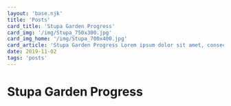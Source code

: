 ```yaml
---
layout: 'base.njk'
title: 'Posts'
card_title: 'Stupa Garden Progress'
card_img: '/img/Stupa_750x300.jpg'
card_img_home: '/img/Stupa_700x400.jpg'
card_article: 'Stupa Garden Progress Lorem ipsum dolor sit amet, consectetur adipisicing elit. Reiciendis aliquid atque, nulla? Quos cum ex quis soluta, a laboriosam. Dicta expedita corporis animi vero voluptate voluptatibus possimus, veniam magni quis!'
date: 2019-11-02
tags: 'posts'
---
```


# Stupa Garden Progress
